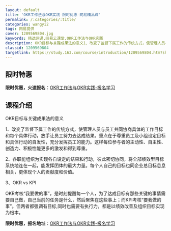 ```yaml
---
layout: default
title: 'OKR工作法与OKR实践-限时优惠-网易精品课'
permalink: /:categories/:title/
categories: wangyi2
tags: 网易提供
cover: 1209569804.jpg
keywords: 精选网课,网易云课堂,OKR工作法与OKR实践
description: OKR目标与关键成果法的意义1、改变了监督下属工作的传统方式，使管理人员与员工共同协商具体的工作目标和每个具体行动，放手
classid: 1209569804
targetlink: https://study.163.com/course/introduction/1209569804.htm?share=1&shareId=1025206652&utm_campaign=share&utm_medium=iphoneShare&utm_source=&utm_u=1025206652
---
```


## 限时特惠

**限时优惠，火速报名**：[OKR工作法与OKR实践-报名学习](https://study.163.com/course/introduction/1209569804.htm?share=1&shareId=1025206652&utm_campaign=share&utm_medium=iphoneShare&utm_source=&utm_u=1025206652)

## 课程介绍

OKR目标与关键成果法的意义

1、改变了监督下属工作的传统方式，使管理人员与员工共同协商具体的工作目标和每个具体行动，放手让员工努力去达成结果。重点在于尊重员工及小组设定目标和具体行动的自发性，充分发挥员工的能力。这样每位参与者的主动性、自主性、创造力、积极性能更多的激发和得到尊重。

2、各职能组织为实现各自设定的结果和行动，彼此密切协同，将全部绩效型目标系统地连在一起，能发挥团体的最大力量。每个人自己的目标也同企业总目标息息相关，更体现个人的贡献度和价值。

3、OKR vs KPI

OKR考核“我要做的事”，是时刻提醒每一个人，为了达成目标有那些关键的事情需要自己做，自己当前的任务是什么，然后聚焦在这些事上；而KPI考核“要我做的事”。但两者都强调有目标,同时也需要有执行力，都是以绩效改善及组织目标实现为根本。

**限时优惠，报名地址**：[OKR工作法与OKR实践-报名学习](https://study.163.com/course/introduction/1209569804.htm?share=1&shareId=1025206652&utm_campaign=share&utm_medium=iphoneShare&utm_source=&utm_u=1025206652)

